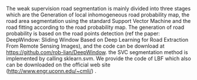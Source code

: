 The weak supervision road segmentation is mainly divided into three stages which are the Generation of local inhomogeneous road probability map, the road area segmentation using the standard Support Vector Machine and the road fitting according to the road probability map. The generation of road probability is based on the road points detection (ref the paper: DeepWindow: Sliding Window Based on Deep Learning for Road Extraction From Remote Sensing Images), and the code can be download at https://github.com/rob-lian/DeepWindow. the SVC segmentation method is implemented by calling sklearn.svm. We provide the code of LBF which also can be downloaded on the official web site (http://www.engr.uconn.edu/~cmli/) .